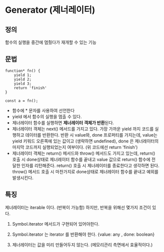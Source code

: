 # Generator (제너레이터)

## 정의

함수의 실행을 중간에 멈췄다가 재개할 수 있는 기능

## 문법

```
function* fn() {
    yield 1;
    yield 2;
    yield 3;
    return 'finish'
}

const a = fn();
```

-   함수에 \* 문자를 사용하여 선언한다
-   yield 에서 함수의 실행을 멈출 수 있다.
-   제너레이터 함수를 실행하면 <b>제너레이터 객체가 반환</b>된다.
-   제너레이터 객체는 next() 메서드를 가지고 있다. 가장 가까운 yield 까지 코드를 실행하고 데이터를 반환한다. 반환 시 value와, done 프로퍼티를 가지는데, value는 yield 키워드 오른쪽에 있는 값이고 (생략하면 undefined), done 은 제너레이터의 마지막 코드까지 실행되었는지 여부이다. (위 코드에선 return 'finish')
-   제너레이터 객체는 return() 메서드와 throw() 메서드도 가지고 있는데, return() 호출 시 done상태로 제너레이터 함수를 끝내고 value 값으로 return() 함수에 전달한 인자를 리턴해준다. return() 호출 시 제너레이터를 종료한다고 생각하면 된다. throw() 메서드 호출 시 마찬가지로 done상태로 제너레이터 함수를 끝내고 예외를 발생시킨다.

## 특징

제너레이터는 iterable 이다. (반복이 가능함)
하지만, 반복을 위해선 몇가지 조건이 있다.

1. Symbol.iterator 메서드가 구현되어 있어야한다.
2. Symbol.iterator 는 iterator 를 반환해야 한다. {value: any , done: boolean}

3. 제너레이터는 값을 미리 만들어두지 않는다. (메모리관리 측면에서 효율적이다.)
